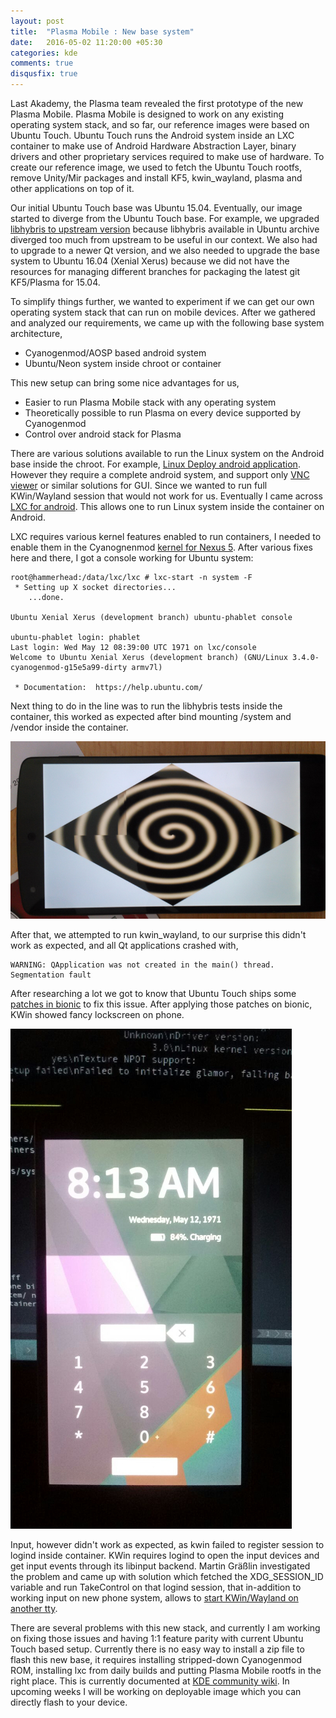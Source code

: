 ```yaml
---
layout: post
title:  "Plasma Mobile : New base system"
date:   2016-05-02 11:20:00 +05:30
categories: kde
comments: true
disqusfix: true
---
```


Last Akademy, the Plasma team revealed the first prototype of the new Plasma Mobile. Plasma Mobile is designed to work on any existing operating system stack, and so far, our reference images were based on Ubuntu Touch. Ubuntu Touch runs the Android system inside an LXC container to make use of Android Hardware Abstraction Layer, binary drivers and other proprietary services required to make use of hardware. To create our reference image, we used to fetch the Ubuntu Touch rootfs, remove Unity/Mir packages and install KF5, kwin_wayland, plasma and other applications on top of it.

Our initial Ubuntu Touch base was Ubuntu 15.04. Eventually, our image started to diverge from the Ubuntu Touch base. For example, we upgraded [libhybris to upstream version](https://blog.martin-graesslin.com/blog/2015/11/upgrading-libhybris/) because libhybris available in Ubuntu archive diverged too much from upstream to be useful in our context. We also had to upgrade to a newer Qt version, and we also needed to upgrade the base system to Ubuntu 16.04 (Xenial Xerus) because we did not have the resources for managing different branches for packaging the latest git KF5/Plasma for 15.04.

To simplify things further, we wanted to experiment if we can get our own operating system stack that can run on mobile devices. After we gathered and analyzed our requirements, we came up with the following base system architecture,

- Cyanogenmod/AOSP based android system
- Ubuntu/Neon system inside chroot or container

This new setup can bring some nice advantages for us,

- Easier to run Plasma Mobile stack with any operating system
- Theoretically possible to run Plasma on every device supported by Cyanogenmod
- Control over android stack for Plasma

There are various solutions available to run the Linux system on the Android base inside the chroot. For example, [Linux Deploy android application](https://play.google.com/store/apps/details?id=ru.meefik.linuxdeploy&hl=en). However they require a complete android system, and support only [VNC viewer](https://play.google.com/store/apps/details?id=com.realvnc.viewer.android&hl=en) or similar solutions for GUI. Since we wanted to run full KWin/Wayland session that would not work for us. Eventually I came across [LXC for android](https://lists.linuxcontainers.org/pipermail/lxc-users/2013-December/005952.html). This allows one to run Linux system inside the container on Android.

LXC requires various kernel features enabled to run containers, I needed to enable them in the Cyanognenmod [kernel for Nexus 5](https://github.com/CyanogenMod/android_kernel_lge_hammerhead). After various fixes here and there, I got a console working for Ubuntu system:

```
root@hammerhead:/data/lxc/lxc # lxc-start -n system -F
 * Setting up X socket directories...
    ...done.

Ubuntu Xenial Xerus (development branch) ubuntu-phablet console

ubuntu-phablet login: phablet
Last login: Wed May 12 08:39:00 UTC 1971 on lxc/console
Welcome to Ubuntu Xenial Xerus (development branch) (GNU/Linux 3.4.0-cyanogenmod-g15e5a99-dirty armv7l)

 * Documentation:  https://help.ubuntu.com/
```

Next thing to do in the line was to run the libhybris tests inside the container, this worked as expected after bind mounting /system and /vendor inside the container.

![Test hwcomposer running](/images/test_hwcomposer.jpg)

After that, we attempted to run kwin_wayland, to our surprise this didn't work as expected, and all Qt applications crashed with,

```
WARNING: QApplication was not created in the main() thread.
Segmentation fault
```

After researching a lot we got to know that Ubuntu Touch ships some [patches in bionic](https://code-review.phablet.ubuntu.com/gitweb?p=aosp/platform/bionic.git;a=shortlog;h=refs/heads/phablet-4.4.2_r1) to fix this issue. After applying those patches on bionic, KWin showed fancy lockscreen on phone.

![Oh its gorgeous](/images/pm-newstack.jpg)

Input, however didn't work as expected, as kwin failed to register session to logind inside container. KWin requires logind to open the input devices and get input events through its libinput backend. Martin Gräßlin investigated the problem and came up with solution which fetched the XDG_SESSION_ID variable and run TakeControl on that logind session, that in-addition to working input on new phone system, allows to [start KWin/Wayland on another tty](https://blog.martin-graesslin.com/blog/2016/04/starting-kwinwayland-on-another-virtual-terminal/).

There are several problems with this new stack, and currently I am working on fixing those issues and having 1:1 feature parity with current Ubuntu Touch based setup. Currently there is no easy way to install a zip file to flash this new base, it requires installing stripped-down Cyanogenmod ROM, installing lxc from daily builds and putting Plasma Mobile rootfs in the right place. This is currently documented at [KDE community wiki](http://community.kde.org/Plasma/Mobile/CyanogenmodBase/). In upcoming weeks I will be working on deployable image which you can directly flash to your device.
